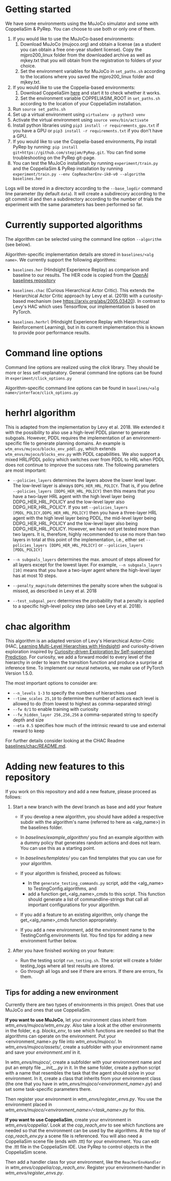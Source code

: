 # Getting started
We have some environments using the MuJoCo simulator and some with CoppeliaSim & PyRep.
You can choose to use both or only one of them.

1. If you would like to use the MuJoCo-based environments:
    1. Download MuJoCo (mujoco.org) and obtain a license (as a student you can obtain a free one-year student license). 
Copy the mjpro200_linux folder from the downloaded archive as well as mjkey.txt that you will obtain from the 
registration to folders of your choice.
    2. Set the environment variables for MuJoCo in `set_paths.sh` according to the locations 
where you saved the mjpro200_linux folder and mjkey.txt.
1. If you would like to use the Coppelia-based environments: 
    1. Download CoppeliaSim [here](https://www.coppeliarobotics.com/ubuntuVersions) and start it to check whether it works.
    1. Set the environment variable COPPELIASIM_ROOT in `set_paths.sh` according to the location of your CoppeliaSim installation.
1. Run `source set_paths.sh`
3. Set up a virtual environment using `virtualenv -p python3 venv`
4. Activate the virtual environment using `source venv/bin/activate`
5. Install python libraries using `pip3 install -r requirements_gpu.txt` if you have a GPU or `pip3 install -r requirements.txt` if you don't have a GPU.
6. If you would like to use the Coppelia-based environments, Pip install PyRep by running: 
`pip install git+https://github.com/stepjam/PyRep.git`. You can find some troubleshooting on the PyRep git-page.
7. You can test the MuJoCo installation by running
`experiment/train.py`
and the CoppeliaSim & PyRep installation by running
`experiment/train.py --env CopReacherEnv-ik0-v0 --algorithm baselines.her`

Logs will be stored in a directory according to the `--base_logdir` command line parameter (by default `data`). It will create a subdirecory according to the git commit id and then a subdirectory according to the number of trials the experiment with the same parameters has been performed so far.

# Currently supported algorithms
The algorithm can be selected using the command line option `--algorithm` (see below).

Algorithm-specific implementation details are stored in `baselines/<alg name>`. We currently support the following algorithms: 
 
 * `baselines.her` (Hindsight Experience Replay) as comparison and baseline to our results. The HER code is copied from the [OpenAI baselines repository](https://github.com/openai/baselines)
 * `baselines.chac` (Curious Hierarchical Actor Critic). This extends the Hierarchical Actor Critic approach by Levy et al. (2019) with a curiosity-based mechanism (see https://arxiv.org/abs/2005.03420). In contrast to Levy's HAC which uses Tensorflow, our implementation is based on PyTorch.
  
 * `baselines.herhrl` (Hindsight Experience Replay with Hierarchical Reinforcement Learning), but in its current implementation this is known to provide poor performance results. 

# Command line options
Command line options are realized using the *click* library. They should be more or less self-explanatory.
General command line options can be found in `experiment/click_options.py`

Algorithm-specific command line options can be found in `baselines/<alg name>/interface/click_options.py`


# herhrl algorithm
This is adapted from the implementation by Levy et al. 2018. We extended it with the possibility to also use a high-level PDDL planner to generate subgoals. However, PDDL requires the implementation of an environment-specific file to generate planning domains. An example is `wtm_envs/mujoco/blocks_env_pddl.py`, which extends `wtm_envs/mujoco/blocks_env.py` with PDDL capabilities. We also support a mixed HRL/PDDL policy which switches over from PDDL to HRL when PDDL does not continue to improve the success rate. The following parameters are most important:

* `--policies_layers` determines the layers above the lower level layer. The low-level layer is always `DDPG_HER_HRL_POLICY`. That is, if you define `--policies_layers [DDPG_HER_HRL_POLICY]` then this means that you have a two-layer HRL agent with the high level layer being DDPG_HER_HRL_POLICY and the low-level layer also DDPG_HER_HRL_POLICY. If you set `--policies_layers [PDDL_POLICY,DDPG_HER_HRL_POLICY]` then you have a three-layer HRL agent with the high level layer being PDDL, the mid-level layer being  DDPG_HER_HRL_POLICY and the low-level layer also being DDPG_HER_HRL_POLICY. However, we have not yet tested more than two layers. It is, therefore, highly recommended to use no more than two layers in total at this point of the implementation, i.e., either set `--policies_layers [DDPG_HER_HRL_POLICY]` or `--policies_layers [PDDL_POLICY]`

* `--n subgoals_layers` determines the max. amount of steps allowed for all layers except for the lowest layer. For example, `--n subgoals_layers [10]` means that you have a two-layer agent where the high-level layer has at most 10 steps.

* `--penalty_magnitude` determines the penalty score when the subgoal is missed, as described in Levy et al. 2018

* `--test_subgoal_perc` determines the probability that a penalty is applied to a specific high-level policy step (also see Levy et al. 2018).


# chac algorithm
This algorithm is an adapted version of Levy's Hierarchical Actor-Critic
(HAC, [Learning Multi-Level Hierarchies with Hindsight](https://arxiv.org/abs/1712.00948)) and curiosity-driven exploration
inspired by [Curiosity-driven Exploration by Self-supervised Prediction](https://pathak22.github.io/noreward-rl/).
For curiosity, we add a forward model to every level of the hierarchy in order to learn the transition function
and produce a surprise at inference time. To implement our neural networks, we make use of PyTorch Version 1.5.0.

The most important options to consider are:
- `--n_levels 1-3` to specify the numbers of hierarchies used
- `--time_scales 25,10` to determine the number of actions each level is allowed to do (from lowest to highest as comma-separated string)
- `--fw 0/1` to enable training with curiosity
- `--fw_hidden_layer 256,256,256` a comma-separated string to specify depth and size
- `--eta 0.5` specifies how much of the intrinsic reward to use and external reward to keep

For further details consider looking at the CHAC Readme [baselines/chac/README.md](./baselines/chac/README.md).

# Adding new features to this repository
If you work on this repository and add a new feature, please proceed as follows:
1. Start a new branch with the devel branch as base and add your feature

    * If you develop a new algorithm, you should have added a respective subdir with the algorithm's name 
    (referred to here as <alg_name>) in the baselines folder.
    * In *baselines/example_algorithm/* you find an example algorithm with a dummy policy that
    generates random actions and does not learn. You can use this as a starting point.
    * In *baselines/templates/* you can find templates that you can use for your algorithm.
    * If your algorithm is finished, proceed as follows: 
        * In the `generate_testing_commands.py` script, add the <alg_name> to TestingConfig.algorithms, and 
        * add a function get_<alg_name>_cmds to this script. This function should generate a list of commandline-strings 
        that call all important configurations for your algorithm.
    
    * If you add a feature to an existing algorithm, only change the get_<alg_name>_cmds function appropriately.

    * If you add a new environment, add the environment name to the TestingConfig.environments list.
      You find tips for adding a new environment further below.

2. After you have finished working on your feature:
    * Run the testing script `run_testing.sh`. The script will create a folder testing_logs where all test results are stored.
    * Go through all logs and see if there are errors. If there are errors, fix them.


## Tips for adding a new environment
Currently there are two types of environments in this project. 
Ones that use MuJoCo and ones that use CoppeliaSim.

**If you want to use MuJoCo**, let your environment class inherit from *wtm_envs/mujoco/wtm_env.py*.
Also take a look at the other environments in the folder, e.g. *blocks_env*, to see which functions are needed so that the algorithms
can operate on the environment. 
Put your <environment_name>.py file into *wtm_envs/mujoco/*.
In *wtm_envs/mujoco/assets/*, create a subfolder with your environment name 
and save your *environment.xml* in it.

In *wtm_envs/mujoco/*, create a subfolder with your environment name and 
put an empty file *\_\_init\_\_.py* in it.
In the same folder, create a python script with a name that resembles the task that the
agent should solve in your environment. In it, create a class that inherits from your 
environment class (the one that you have in *wtm_envs/mujoco/<environment_name>.py*) and
set some task-specific parameters there.

Then register your environment in *wtm_envs/register_envs.py*.
You use the environment placed in *wtm_envs/mujoco/<environment_name>/<task_name>.py* for this.

**If you want to use CoppeliaSim**, create your environment in *wtm_envs/coppelia/*.
Look at the *cop_reach_env* to see which functions are needed so that the environment
can be used by the algorithms. At the top of *cop_reach_env.py* a scene file is referenced.
You will also need a CoppeliaSim scene file (ends with .ttt) for your environment. You can
edit the .ttt file in the CoppeliaSim IDE. Use PyRep to control objects in the CoppeliaSim scene.

Then add a handler class for your environment, like the `ReacherEnvHandler` in 
*wtm_envs/coppelia/cop_reach_env*. 
Register your environment-handler in *wtm_envs/register_envs.py*.
